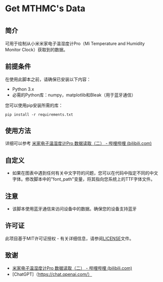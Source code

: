 # Get MTHMC's Data

# 

## 简介

可用于绘制从小米米家电子温湿度计Pro（Mi Temperature and Humidity Monitor Clock）获取到的数据。

## 前提条件
在使用此脚本之前，请确保已安装以下内容：

- Python 3.x
- 必需的Python库：numpy，matplotlib和Bleak（用于蓝牙通信）

您可以使用pip安装所需的库：
```
pip install -r requirements.txt
```

## 使用方法

详细可以参考 [米家电子温湿度计Pro 数据读取（二） - 哔哩哔哩 (bilibili.com)](https://www.bilibili.com/read/cv23451390/) 

## 自定义
- 如果在图表中遇到任何有关中文字符的问题，您可以在代码中指定不同的中文字体。修改脚本中的"font_path"变量，将其指向您系统上的TTF字体文件。

## 注意
- 该脚本使用蓝牙通信来访问设备中的数据。确保您的设备支持蓝牙

## 许可证
此项目基于MIT许可证授权 - 有关详细信息，请参阅[LICENSE](LICENSE.md)文件。

## 致谢
- [米家电子温湿度计Pro 数据读取（二） - 哔哩哔哩 (bilibili.com)](https://www.bilibili.com/read/cv23451390/)
- [ChatGPT]（https://chat.openai.com/）
